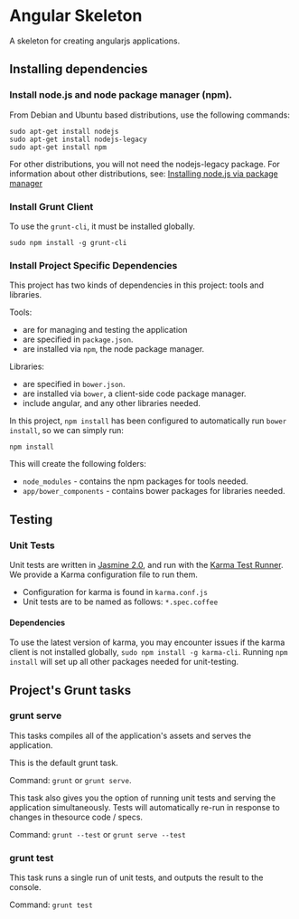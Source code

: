 # Angular Skeleton

A skeleton for creating angularjs applications.


## Installing dependencies


### Install node.js and node package manager (npm).

From Debian and Ubuntu based distributions, use the following commands:

```
sudo apt-get install nodejs
sudo apt-get install nodejs-legacy
sudo apt-get install npm
```

For other distributions, you will not need the nodejs-legacy package. For information about other distributions, see:
[Installing node.js via package manager](https://github.com/joyent/node/wiki/Installing-Node.js-via-package-manager)


### Install Grunt Client

To use the `grunt-cli`, it must be installed globally.

```
sudo npm install -g grunt-cli
```

### Install Project Specific Dependencies

This project has two kinds of dependencies in this project: tools and libraries.

Tools:

*  are for managing and testing the application
*  are specified in `package.json`.
*  are installed via `npm`, the node package manager.

Libraries:

*  are specified in `bower.json`.
*  are installed via `bower`, a client-side code package manager.
*  include angular, and any other libraries needed.

In this project, `npm install` has been configured to automatically run `bower install`, so we can simply run:

```
npm install
```

This will create the following folders:

* `node_modules` - contains the npm packages for tools needed.
* `app/bower_components` - contains bower packages for libraries needed.



## Testing


### Unit Tests

Unit tests are written in [Jasmine 2.0](http://jasmine.github.io/), and run with the [Karma Test Runner](http://karma-runner.github.io/0.12/index.html). We provide a Karma configuration file to run them.

* Configuration for karma is found in `karma.conf.js`
* Unit tests are to be named as follows: `*.spec.coffee`


#### Dependencies

To use the latest version of karma, you may encounter issues if the karma client is not installed globally, `sudo npm install -g karma-cli`. Running `npm install` will set up all other packages needed for unit-testing. 



## Project's Grunt tasks


### grunt serve

This tasks compiles all of the application's assets and serves the application.

This is the default grunt task.

Command: `grunt` or `grunt serve`.

This task also gives you the option of running unit tests and serving the application simultaneously. Tests will automatically re-run in response to changes in thesource code / specs.

Command: `grunt --test` or `grunt serve --test`


### grunt test

This task runs a single run of unit tests, and outputs the result to the console.

Command: `grunt test`
